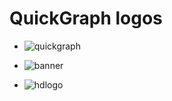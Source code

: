 # QuickGraph logos

* ![quickgraph](Logos_quickgraph.png)

* ![banner](Logos_quickgraph.banner.png)

* ![hdlogo](Logos_quickgraph.hq.png)